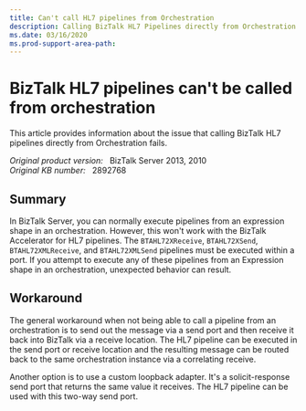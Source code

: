 ```yaml
---
title: Can't call HL7 pipelines from Orchestration
description: Calling BizTalk HL7 Pipelines directly from Orchestration isn't supported as per RFC 1481591. 
ms.date: 03/16/2020
ms.prod-support-area-path:
---
```

# BizTalk HL7 pipelines can't be called from orchestration

This article provides information about the issue that calling BizTalk HL7 pipelines directly from Orchestration fails.

_Original product version:_ &nbsp; BizTalk Server 2013, 2010  
_Original KB number:_ &nbsp; 2892768

## Summary

In BizTalk Server, you can normally execute pipelines from an expression shape in an orchestration. However, this won't work with the BizTalk Accelerator for HL7 pipelines. The `BTAHL72XReceive`, `BTAHL72XSend`, `BTAHL72XMLReceive`, and `BTAHL72XMLSend` pipelines must be executed within a port. If you attempt to execute any of these pipelines from an Expression shape in an orchestration, unexpected behavior can result.

## Workaround

The general workaround when not being able to call a pipeline from an orchestration is to send out the message via a send port and then receive it back into BizTalk via a receive location. The HL7 pipeline can be executed in the send port or receive location and the resulting message can be routed back to the same orchestration instance via a correlating receive.

Another option is to use a custom loopback adapter. It's a solicit-response send port that returns the same value it receives. The HL7 pipeline can be used with this two-way send port.
